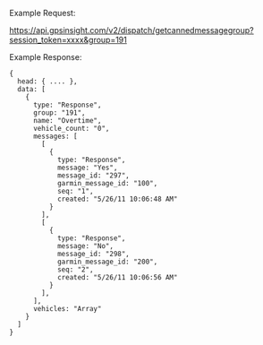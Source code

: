Example Request:

https://api.gpsinsight.com/v2/dispatch/getcannedmessagegroup?session_token=xxxx&group=191

Example Response:

    {
      head: { .... },
      data: [
        {
          type: "Response",
          group: "191",
          name: "Overtime",
          vehicle_count: "0",
          messages: [
            [
              {
                type: "Response",
                message: "Yes",
                message_id: "297",
                garmin_message_id: "100",
                seq: "1",
                created: "5/26/11 10:06:48 AM"
              }
            ],
            [
              {
                type: "Response",
                message: "No",
                message_id: "298",
                garmin_message_id: "200",
                seq: "2",
                created: "5/26/11 10:06:56 AM"
              }
            ],
          ],
          vehicles: "Array"
        }
      ]
    }
